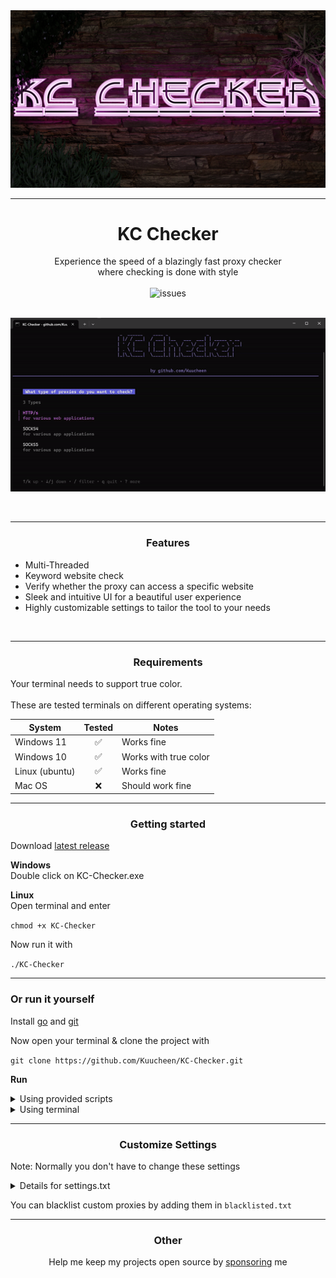 <img src="assets/logo.png" alt="logo">

---
# <div align="center">KC Checker</div>

<div align="center">Experience the speed of a blazingly fast proxy checker</div>
<div align="center">where checking is done with style </div>

<br>

<div align="center">
<!--<img src="https://img.shields.io/github/downloads/Kuucheen/KC-Checker/total.svg" alt="downloads">-->
<!--<img src="https://img.shields.io/github/license/Kuucheen/KC-Checker.svg" alt="license">-->
<img src="https://img.shields.io/github/issues/Kuucheen/KC-Checker.svg" alt="issues">
</div>

<br>

<p align="center">
<img src="assets/preview.gif" alt="preview">
</p>

<br>

-----

### <p align="center">Features</p>

- Multi-Threaded
- Keyword website check
- Verify whether the proxy can access a specific website
- Sleek and intuitive UI for a beautiful user experience
- Highly customizable settings to tailor the tool to your needs

<br>

---

### <p align="center">Requirements</p>

Your terminal needs to support true color. <br><br>
These are tested terminals on different operating systems:

| System | Tested | Notes |
|--|--|--|
| Windows 11| <div align="center">✅</div> | Works fine |
| Windows 10 | <div align="center">✅</div> | Works with true color
| Linux (ubuntu) | <div align="center">✅</div> | Works fine
| Mac OS | <div align="center">❌</div> | Should work fine

-----

### <p align="center">Getting started</p>

Download [latest release](https://github.com/Kuucheen/KC-Checker/releases/)

**Windows**<br>
Double click on KC-Checker.exe

**Linux**<br>
Open terminal and enter

`chmod +x KC-Checker`

Now run it with

`./KC-Checker`

------

### Or run it yourself

Install [go](https://go.dev/doc/install) and [git](https://git-scm.com/downloads)

Now open your terminal & clone the project with

`git clone https://github.com/Kuucheen/KC-Checker.git`

**Run**
<details>
  <summary>Using provided scripts</summary>

### Windows

Double click on `start.bat`

### Linux

Open terminal in the directory and make the script executeable

`chmod +x start.sh`

Now you can run it with

`./start.sh`
</details>
<details>
  <summary>Using terminal</summary>

Navigate to your directory

    cd your-directory

Install dependencies

    go get .

Run with

    go run .
</details>

---

### <p align="center">Customize Settings</p>

Note: Normally you don't have to change these settings

<details>
    <summary>Details for settings.txt</summary>

1. **threads**: <br>
   Maximum number of threads<br>

2. **retries**: <br>
   Number of retries for a request<br>

3. **timeout**: <br>
   Timeout duration for requests in ms<br>

4. **iplookup**: <br>
   A website that returns the <a href="https://de.wikipedia.org/wiki/Internet_Protocol">ip</a><br>

5. **judges**: <br>
   Websites that returns the <a href="https://developer.mozilla.org/en-US/docs/Web/HTTP/Headers">headers</a> of the request<br>

6. **blacklisted**:<br>
   Websites that contain blacklisted ips. These ips won't be checked<br>

7. **bancheck**: <br>
   If here's a website the program will check if the proxy is able to reach the site. These will land in the `banchecked` directory<br>

8. **keywords**: <br>
   It will check if the website the proxy has opened contains the text given<br>

</details>

You can blacklist custom proxies by adding them in `blacklisted.txt`


---
### <p align="center">Other</p>

<div align="center">
Help me keep my projects open source by <a href="https://ko-fi.com/kuucheen">sponsoring</a> me
</div>
